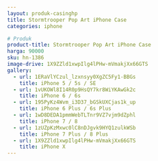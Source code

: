 ```yaml
---
layout: produk-casinghp
title: Stormtrooper Pop Art iPhone Case
categories: iphone

# Produk
product-title: Stormtrooper Pop Art iPhone Case
harga: 90000
sku: hn-1386
image-drive: 1X9ZZld1xwpIlg4lPHw-mVmakjXx66GTS
gallery:
  - url: 1ERaVlYCzul_lzxnsyy0XgZC5Fy1-BBGs
    title: iPhone 5 / 5s / SE
  - url: 1vUKOWl8I14R0p9HsQY7kr8WiYKAwGk2c
    title: iPhone 6 / 6s
  - url: 195PyKz4Wvm_i3D37_bGSkUXCjas1k_up
    title: iPhone 6 Plus / 6s Plus
  - url: 1wD8DEDA1pmmWebTLTnr9VZ7vjm9dZphl
    title: iPhone 7 / 8
  - url: 1zUZpKzMxwc0lC8nDJgvk9HYQ1zulkWSb
    title: iPhone 7 Plus / 8 Plus
  - url: 1X9ZZld1xwpIlg4lPHw-mVmakjXx66GTS
    title: iPhone X
---
```

